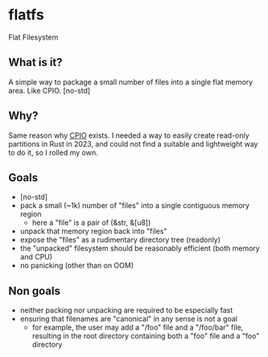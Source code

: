 # flatfs
Flat Filesystem

## What is it?

A simple way to package a small number of files into a single flat memory area. Like CPIO. \[no-std\]

## Why?

Same reason why [CPIO](https://en.wikipedia.org/wiki/Cpio) exists. I needed a way to easily create
read-only partitions in Rust in 2023, and could not find a suitable and lightweight way to do it,
so I rolled my own.

## Goals

- \[no-std\]
- pack a small (~1k) number of "files" into a single contiguous memory region
  - here a "file" is a pair of (&str, &\[u8\])
- unpack that memory region back into "files"
- expose the "files" as a rudimentary directory tree (readonly)
- the "unpacked" filesystem should be reasonably efficient (both memory and CPU)
- no panicking (other than on OOM)

## Non goals

- neither packing nor unpacking are required to be especially fast
- ensuring that filenames are "canonical" in any sense is not a goal
  - for example, the user may add a "/foo" file and a "/foo/bar" file,
    resulting in the root directory containing both a "foo" file and a "foo" directory
